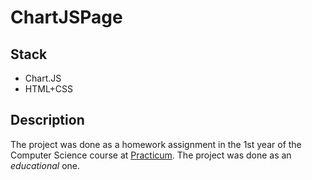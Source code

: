 # ChartJSPage
## Stack

* Chart.JS
* HTML+CSS

## Description
The project was done as a homework assignment in the 1st year of the Computer Science course at [Practicum](https://github.com/orgs/prakticum2k). The project was done as an *educational* one.
